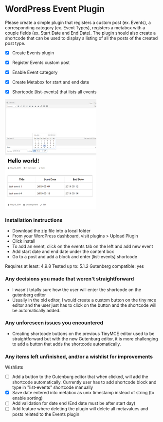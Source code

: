 WordPress Event Plugin
======================

Please create a simple plugin that registers a custom post (ex. Events), a corresponding category (ex. Event Types), registers a metabox with a couple fields (ex. Start Date and End Date). The plugin should also create a shortcode that can be used to display a listing of all the posts of the created post type.

- [x] Create Events plugin
- [x] Register Events custom post
- [x] Enable Event category
- [x] Create Metabox for start and end date
- [x] Shortcode [list-events] that lists all events


<img src="assets/Capture.PNG" alt="drawing" width="300"/>

<img src="assets/plugin.PNG" alt="drawing" width="300"/>


### Installation Instructions

* Download the zip file into a local folder
* From your WordPress dashboard, visit plugins > Upload Plugin
* Click install
* To add an event, click on the events tab on the left and add new event
* Add start date and end date under the content box
* Go to a post and add a block and enter [list-events] shortcode

Requires at least: 4.9.8
Tested up to: 5.1.2
Gutenberg compatible: yes


### Any decisions you made that weren't straightforward

- I wasn't totally sure how the user will enter the shortcode on the gutenberg editor
- Usually in the old editor, I would create a custom button on the tiny mce editor and the
user just has to click on the button and the shortcode will be automatically added.

### Any unforeseen issues you encountered

- Creating shortcode buttons on the previous TinyMCE editor used to be straightforward but with the new Gutenburg editor, it is more challenging to add a button that adds the shortcode automatically.

### Any items left unfinished, and/or a wishlist for improvements

Wishlists
- [ ] Add a button to the Gutenburg editor that when clicked, will add the shortcode automatically. Currently user has to add shortcode block and type in "list-events" shortcode manually
- [x] Save date entered into metabox as unix timestamp instead of string (to enable sorting)
- [ ] Add validation for date end (End date must be after start day)
- [ ] Add feature where deleting the plugin will delete all metavalues and posts related to the Events plugin